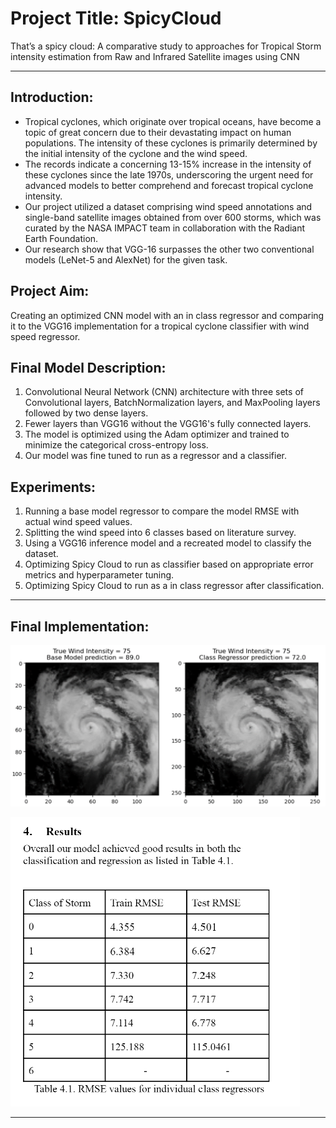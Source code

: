 # Project Title:  SpicyCloud
That’s a spicy cloud: A comparative study to approaches for Tropical Storm intensity estimation from Raw and Infrared Satellite images using CNN

---

## Introduction:

- Tropical cyclones, which originate over tropical oceans, have become a topic of great concern due to their devastating impact on human populations. The intensity of these cyclones is primarily determined by the initial intensity of the cyclone and the wind speed.
- The records indicate a concerning 13-15% increase in the intensity of these cyclones since the late 1970s, underscoring the urgent need for advanced models to better comprehend and forecast tropical cyclone intensity. 
- Our project utilized a dataset comprising wind speed annotations and single-band satellite images obtained from over 600 storms, which was curated by the NASA IMPACT team in collaboration with the Radiant Earth Foundation. 
- Our research show that VGG-16 surpasses the other two conventional models (LeNet-5 and AlexNet) for the given task.

## Project Aim:
Creating an optimized CNN model with an in class regressor and comparing it to the VGG16 implementation for a tropical cyclone classifier with wind speed regressor.


## Final Model Description:

1. Convolutional Neural Network (CNN) architecture with three sets of Convolutional layers, BatchNormalization layers, and MaxPooling layers followed by two dense layers. 
2. Fewer layers than VGG16 without the VGG16's fully connected layers.
3. The model is optimized using the Adam optimizer and trained to minimize the categorical cross-entropy loss.
4. Our model was fine tuned to run as a regressor and a classifier.


## Experiments:

1. Running a base model regressor to compare the model RMSE with actual wind speed values.
2. Splitting the wind speed into 6 classes based on literature survey.
3. Using a VGG16 inference model and a recreated model to classify the dataset.
4. Optimizing Spicy Cloud to run as classifier based on appropriate error metrics and hyperparameter tuning.
5. Optimizing Spicy Cloud to run as a in class regressor after classification.

---

## Final Implementation:

![Base Model Vs Spicy Cloud Prediction](https://github.com/Shubhkirti24/SpicyCloud/blob/main/Comparison.png)

![Final Results](https://github.com/Shubhkirti24/SpicyCloud/blob/main/Results_spicy_cloud.png)

---



